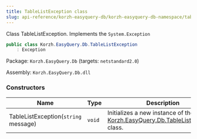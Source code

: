 ```yaml
---
title: TableListException class
slug: api-reference/korzh-easyquery-db/korzh-easyquery-db-namespace/tablelistexception-class
---
```


Class TableListException.  Implements the `System.Exception`
```csharp
public class Korzh.EasyQuery.Db.TableListException
    : Exception

```
Package: `Korzh.EasyQuery.Db` (targets: `netstandard2.0`)

Assembly: `Korzh.EasyQuery.Db.dll`

### Constructors

| Name | Type | Description | 
| --- | --- | --- | 
| TableListException(`string` message) | `void` | Initializes a new instance of the [Korzh.EasyQuery.Db.TableListException](//easyquery/docs/api-reference/korzh-easyquery-db/korzh-easyquery-db-namespace/tablelistexception-class) class. |